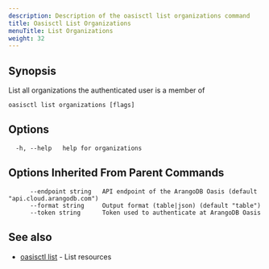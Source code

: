 ```yaml
---
description: Description of the oasisctl list organizations command
title: Oasisctl List Organizations
menuTitle: List Organizations
weight: 32
---
```

## Synopsis
List all organizations the authenticated user is a member of

```
oasisctl list organizations [flags]
```

## Options
```
  -h, --help   help for organizations
```

## Options Inherited From Parent Commands
```
      --endpoint string   API endpoint of the ArangoDB Oasis (default "api.cloud.arangodb.com")
      --format string     Output format (table|json) (default "table")
      --token string      Token used to authenticate at ArangoDB Oasis
```

## See also
* [oasisctl list](_index.md)	 - List resources

